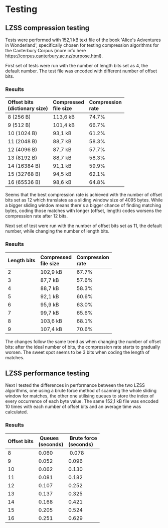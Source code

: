 # Testing

## LZSS compression testing
Tests were performed with 152,1 kB text file of the book 'Alice's Adventures in Wonderland', specifically chosen for testing compression algorithms for the Canterbury Corpus (more info here https://corpus.canterbury.ac.nz/purpose.html). 

First set of tests were run with the number of length bits set as 4, the default number. The test file was encoded with different number of offset bits.

### Results

Offset bits<br />(dictionary size) | Compressed <br />file size | Compression<br />rate
:-- | :-- | :--
8 (256 B) | 113,6 kB | 74.7%
9 (512 B) | 101,4 kB | 66.7%
10 (1024 B) | 93,1 kB | 61.2%
11 (2048 B) | 88,7 kB | 58.3%
12 (4096 B) | 87,7 kB | 57.7%
13 (8192 B) | 88,7 kB | 58.3%
14 (16384 B) | 91,1 kB | 59.9%
15 (32768 B) | 94,5 kB | 62.1%
16 (65536 B) | 98,6 kB | 64.8%

Seems that the best compression rate is achieved with the number of offset bits set as 12 which translates as a sliding window size of 4095 bytes. While a bigger sliding window means there's a bigger chance of finding matching bytes, coding those matches with longer (offset, length) codes worsens the compression rate after 12 bits.

Next set of test were run with the number of offset bits set as 11, the default number, while changing the number of length bits.

### Results

Length bits | Compressed <br />file size | Compression<br />rate
:-- | :-- | :--
2 | 102,9 kB | 67.7%
3 | 87,7 kB | 57.6%
4 | 88,7 kB | 58.3%
5 | 92,1 kB | 60.6%
6 | 95,9 kB | 63.0%
7 | 99,7 kB | 65.6%
8 | 103,6 kB | 68.1%
9 | 107,4 kB | 70.6%

The changes follow the same trend as when changing the number of offset bits: after the ideal number of bits, the compression rate starts to gradually worsen. The sweet spot seems to be 3 bits when coding the length of matches.

## LZSS performance testing
Next I tested the differences in performance between the two LZSS algorithms, one using a brute force method of scanning the whole sliding window for matches, the other one utilising queues to store the index of every occurrence of each byte value. The same 152,1 kB file was encoded 10 times with each number of offset bits and an average time was calculated.

### Results

Offset bits | Queues<br />(seconds) | Brute force<br />(seconds)
:-- | :-- | :--
8 | 0.060 | 0.078
9 | 0.052 | 0.096
10 | 0.062 | 0.130
11 | 0.081 | 0.182
12 | 0.107 | 0.252
13 | 0.137 | 0.325
14 | 0.168 | 0.421
15 | 0.205 | 0.524
16 | 0.251 | 0.629
